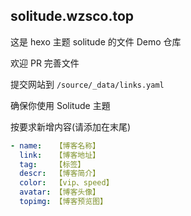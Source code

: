 ## solitude.wzsco.top
这是 hexo 主题 solitude 的文件 Demo 仓库

欢迎 PR 完善文件

提交网站到 `/source/_data/links.yaml`

确保你使用 Solitude 主題

按要求新增内容(请添加在末尾)

```yaml
- name:   【博客名称】
  link:   【博客地址】
  tag:    【标签】
  descr:  【博客简介】
  color:  【vip、speed】
  avatar: 【博客头像】
  topimg: 【博客预览图】
```
